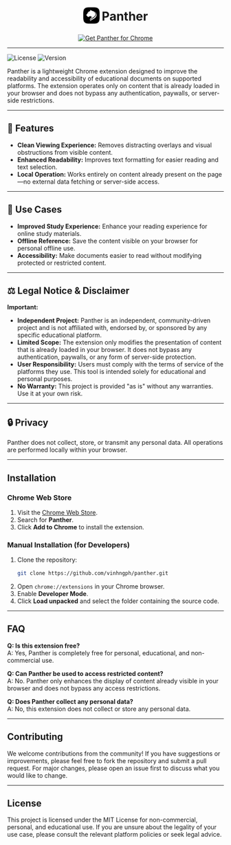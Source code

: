 <h1 align="center">
    <sub>
        <img src="./src/assets/icon/icon128.png" alt="Panther" height="38" width="38">
    </sub>
    Panther
</h1>

<p align="center">
    <a href="https://chrome.google.com/webstore/detail/kkhlnlepikoibfdhoenmlnmfdklofehf"><img src="https://developer.chrome.com/static/docs/webstore/branding/image/UV4C4ybeBTsZt43U4xis.png" alt="Get Panther for Chrome"></a>
</p>

---

![License](https://img.shields.io/badge/license-MIT-blue.svg)
![Version](https://img.shields.io/badge/version-1.2.1.5-brightgreen.svg)

Panther is a lightweight Chrome extension designed to improve the readability and accessibility of educational documents on supported platforms. The extension operates only on content that is already loaded in your browser and does not bypass any authentication, paywalls, or server-side restrictions.

---

## 🚀 Features
- **Clean Viewing Experience:** Removes distracting overlays and visual obstructions from visible content.
- **Enhanced Readability:** Improves text formatting for easier reading and text selection.
- **Local Operation:** Works entirely on content already present on the page—no external data fetching or server-side access.

---

## 🧠 Use Cases
- **Improved Study Experience:** Enhance your reading experience for online study materials.
- **Offline Reference:** Save the content visible on your browser for personal offline use.
- **Accessibility:** Make documents easier to read without modifying protected or restricted content.

---

## ⚖️ Legal Notice & Disclaimer

**Important:**

- **Independent Project:** Panther is an independent, community-driven project and is not affiliated with, endorsed by, or sponsored by any specific educational platform.
- **Limited Scope:** The extension only modifies the presentation of content that is already loaded in your browser. It does not bypass any authentication, paywalls, or any form of server-side protection.
- **User Responsibility:** Users must comply with the terms of service of the platforms they use. This tool is intended solely for educational and personal purposes.
- **No Warranty:** This project is provided "as is" without any warranties. Use it at your own risk.

---

## 🔒 Privacy
Panther does not collect, store, or transmit any personal data. All operations are performed locally within your browser.

---

## Installation

### Chrome Web Store
1. Visit the [Chrome Web Store](https://chrome.google.com/webstore/detail/kkhlnlepikoibfdhoenmlnmfdklofehf).
2. Search for **Panther**.
3. Click **Add to Chrome** to install the extension.

### Manual Installation (for Developers)
1. Clone the repository:
   ```bash
   git clone https://github.com/vinhngph/panther.git
   ```
2. Open `chrome://extensions` in your Chrome browser.
3. Enable **Developer Mode**.
4. Click **Load unpacked** and select the folder containing the source code.

---

## FAQ

**Q: Is this extension free?**  
A: Yes, Panther is completely free for personal, educational, and non-commercial use.

**Q: Can Panther be used to access restricted content?**  
A: No. Panther only enhances the display of content already visible in your browser and does not bypass any access restrictions.

**Q: Does Panther collect any personal data?**  
A: No, this extension does not collect or store any personal data.

---

## Contributing
We welcome contributions from the community! If you have suggestions or improvements, please feel free to fork the repository and submit a pull request. For major changes, please open an issue first to discuss what you would like to change.

---

## License
This project is licensed under the MIT License for non-commercial, personal, and educational use. If you are unsure about the legality of your use case, please consult the relevant platform policies or seek legal advice.